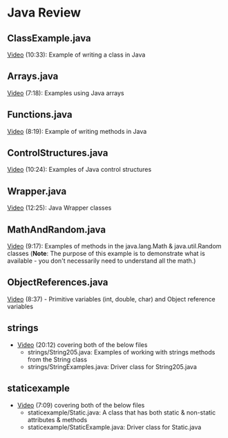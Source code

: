 # Java Review

## ClassExample.java

[Video](https://youtu.be/WVZ6o1xoBoE) (10:33): Example of writing a class in Java

## Arrays.java

[Video](https://youtu.be/qi6xqrdjEGA) (7:18): Examples using Java arrays

## Functions.java

[Video](https://youtu.be/0WRJgPZQ3Gc) (8:19): Example of writing methods in Java

## ControlStructures.java

[Video](https://youtu.be/4JEvo2b2k2M) (10:24): Examples of Java control structures

## Wrapper.java

[Video](https://youtu.be/MB4dpRZojXU) (12:25): Java Wrapper classes

## MathAndRandom.java

[Video](https://youtu.be/rtYEJ1bWvgU) (9:17): Examples of methods in the java.lang.Math & java.util.Random classes (**Note**: The purpose of this example is to demonstrate what is available - you don't necessarily need to understand all the math.)

## ObjectReferences.java

[Video](https://youtu.be/o3nfWNJEf5w) (8:37) - Primitive variables (int, double, char) and Object reference variables

## strings

- [Video](https://youtu.be/Z1nQwa__LvQ) (20:12) covering both of the below files
  - strings/String205.java: Examples of working with strings methods from the String class
  - strings/StringExamples.java: Driver class for String205.java

## staticexample

- [Video](https://youtu.be/wwGUa6NfGec) (7:09) covering both of the below files
  - staticexample/Static.java: A class that has both static & non-static attributes & methods
  - staticexample/StaticExample.java: Driver class for Static.java
